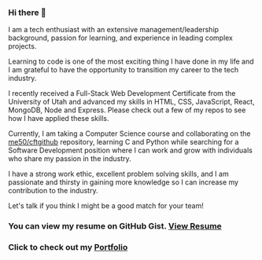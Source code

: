 ### Hi there 👋

<!--
**cftgithub/cftgithub** is a ✨ _special_ ✨ repository because its `README.md` (this file) appears on your GitHub profile.

Here are some ideas to get you started:

- 🔭 I’m currently working on ...
- 🌱 I’m currently learning ...
- 👯 I’m looking to collaborate on ...
- 🤔 I’m looking for help with ...
- 💬 Ask me about ...
- 📫 How to reach me: ...
- 😄 Pronouns: ...
- ⚡ Fun fact: ...
-->

I am a tech enthusiast with an extensive management/leadership background, passion for learning, and experience in leading complex projects. 

Learning to code is one of the most exciting thing I have done in my life and I am grateful to have the opportunity to transition my career to the tech industry.

I recently received a Full-Stack Web Development Certificate from the University of Utah and advanced my skills in HTML, CSS, JavaScript, React, MongoDB, Node and Express. Please check out a few of my repos to see how I have applied these skills.

Currently, I am taking a Computer Science course and collaborating on the [me50/cftgithub](https://github.com/me50/cftgithub) repository, learning C and Python while searching for a Software Development position where I can work and grow with individuals who share my passion in the industry.

I have a strong work ethic, excellent problem solving skills, and I am passionate and thirsty in gaining more knowledge so I can increase my contribution to the industry.

Let's talk if you think I might be a good match for your team!

### You can view my resume on GitHub Gist. [View Resume](https://gist.github.com/cftgithub/39bfc94ad1e54d752e3d04f841a08c31)
### Click to check out my [Portfolio](https://cftgithub.github.io/ChiafongTsao-PortfolioSP/)



